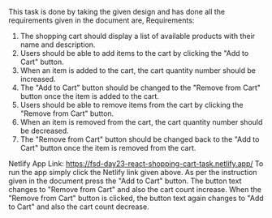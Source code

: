 This task is done by taking the given design and has done all the requirements given in the document are,
Requirements:
1. The shopping cart should display a list of available products with their name and description.
2. Users should be able to add items to the cart by clicking the "Add to Cart" button.
3. When an item is added to the cart, the cart quantity number should be increased.
4. The "Add to Cart" button should be changed to the "Remove from Cart" button once the item is added to the cart.
5. Users should be able to remove items from the cart by clicking the "Remove from Cart" button.
6. When an item is removed from the cart, the cart quantity number should be decreased.
7. The "Remove from Cart" button should be changed back to the "Add to Cart" button once the item is removed from the cart.

Netlify App Link: https://fsd-day23-react-shopping-cart-task.netlify.app/
To run the app simply click the Netlify link given above.
As per the instruction given in the document press the "Add to Cart" button.
The button text changes to "Remove from Cart" and also the cart count increase.
When the "Remove from Cart" button is clicked, the button text again changes to "Add to Cart" and also the cart count decrease.
